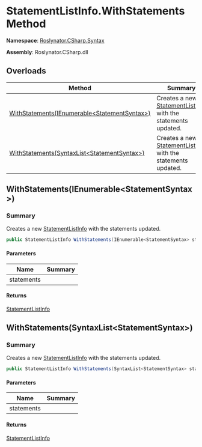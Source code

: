 # StatementListInfo\.WithStatements Method

**Namespace**: [Roslynator.CSharp.Syntax](../../README.md)

**Assembly**: Roslynator\.CSharp\.dll

## Overloads

| Method | Summary |
| ------ | ------- |
| [WithStatements(IEnumerable\<StatementSyntax>)](#Roslynator_CSharp_Syntax_StatementListInfo_WithStatements_System_Collections_Generic_IEnumerable_Microsoft_CodeAnalysis_CSharp_Syntax_StatementSyntax__) | Creates a new [StatementListInfo](../README.md) with the statements updated\. |
| [WithStatements(SyntaxList\<StatementSyntax>)](#Roslynator_CSharp_Syntax_StatementListInfo_WithStatements_Microsoft_CodeAnalysis_SyntaxList_Microsoft_CodeAnalysis_CSharp_Syntax_StatementSyntax__) | Creates a new [StatementListInfo](../README.md) with the statements updated\. |

## WithStatements\(IEnumerable\<StatementSyntax>\)<a name="Roslynator_CSharp_Syntax_StatementListInfo_WithStatements_System_Collections_Generic_IEnumerable_Microsoft_CodeAnalysis_CSharp_Syntax_StatementSyntax__"></a>

### Summary

Creates a new [StatementListInfo](../README.md) with the statements updated\.

```csharp
public StatementListInfo WithStatements(IEnumerable<StatementSyntax> statements)
```

#### Parameters

| Name | Summary |
| ---- | ------- |
| statements | |

#### Returns

[StatementListInfo](../README.md)

## WithStatements\(SyntaxList\<StatementSyntax>\)<a name="Roslynator_CSharp_Syntax_StatementListInfo_WithStatements_System_Collections_Generic_IEnumerable_Microsoft_CodeAnalysis_CSharp_Syntax_StatementSyntax__"></a>

### Summary

Creates a new [StatementListInfo](../README.md) with the statements updated\.

```csharp
public StatementListInfo WithStatements(SyntaxList<StatementSyntax> statements)
```

#### Parameters

| Name | Summary |
| ---- | ------- |
| statements | |

#### Returns

[StatementListInfo](../README.md)

